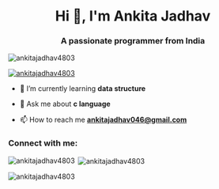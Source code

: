 <h1 align="center">Hi 👋, I'm Ankita Jadhav</h1>
<h3 align="center">A passionate programmer from India</h3>

<p align="left"> <img src="https://komarev.com/ghpvc/?username=ankitajadhav4803&label=Profile%20views&color=0e75b6&style=flat" alt="ankitajadhav4803" /> </p>

<p align="left"> <a href="https://github.com/ryo-ma/github-profile-trophy"><img src="https://github-profile-trophy.vercel.app/?username=ankitajadhav4803" alt="ankitajadhav4803" /></a> </p>

- 🌱 I’m currently learning **data structure**

- 💬 Ask me about **c language**

- 📫 How to reach me **ankitajadhav046@gmail.com**

<h3 align="left">Connect with me:</h3>
<p align="left">
</p>

<p><img align="left" src="https://github-readme-stats.vercel.app/api/top-langs?username=ankitajadhav4803&show_icons=true&locale=en&layout=compact" alt="ankitajadhav4803" /></p>

<p>&nbsp;<img align="center" src="https://github-readme-stats.vercel.app/api?username=ankitajadhav4803&show_icons=true&locale=en" alt="ankitajadhav4803" /></p>

<p><img align="center" src="https://github-readme-streak-stats.herokuapp.com/?user=ankitajadhav4803&" alt="ankitajadhav4803" /></p>
